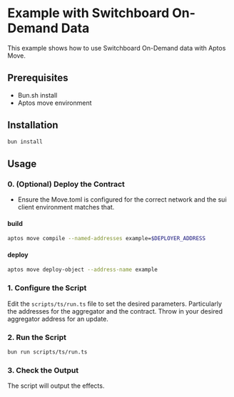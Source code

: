 # Example with Switchboard On-Demand Data

This example shows how to use Switchboard On-Demand data with Aptos Move.

## Prerequisites

- Bun.sh install
- Aptos move environment

## Installation

```bash
bun install
```

## Usage

### 0. (Optional) Deploy the Contract

- Ensure the Move.toml is configured for the correct network and the sui client environment matches that.


#### build
```bash
aptos move compile --named-addresses example=$DEPLOYER_ADDRESS
```

#### deploy
```bash
aptos move deploy-object --address-name example
```

### 1. Configure the Script

Edit the `scripts/ts/run.ts` file to set the desired parameters. Particularly the addresses for the aggregator and the contract. Throw in your desired aggregator address for an update.

### 2. Run the Script

```bash
bun run scripts/ts/run.ts
```

### 3. Check the Output

The script will output the effects.
